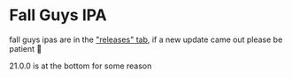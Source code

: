# Fall Guys IPA
fall guys ipas are in the ["releases" tab](https://github.com/buhron/Fall-Guys-IPA/releases), if a new update came out please be patient 🙏

21.0.0 is at the bottom for some reason
